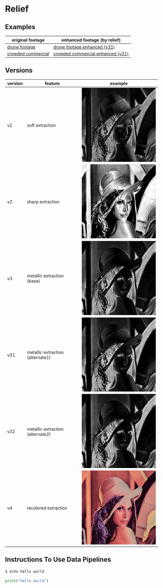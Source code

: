 # Relief


## Examples

| original footage                                            | enhanced footage (by relief)                                              |
|-------------------------------------------------------------|---------------------------------------------------------------------------|
| [drone footage](static/examples/input/drone-flight.mp4)     | [drone footage enhanced (v31)](static/examples/v31/_v31_drone-flight.mp4) |
| [crowded commercial](static/examples/input/crowd-count.mp4) | [crowded commercial enhanced (v31)](static/examples/v31/crowd-count.mp4)  |


## Versions

| version | feature                          | example                            |
|---------|----------------------------------|------------------------------------|
| v1      | soft extraction                  | ![](static/examples/v1/-lena.png)  |
| v2      | sharp extraction                 | ![](static/examples/v2/-lena.png)  |
| v3      | metallic extraction (base)       | ![](static/examples/v3/-lena.png)  |
| v31     | metallic extraction (alternate1) | ![](static/examples/v31/-lena.png) |
| v32     | metallic extraction (alternate2) | ![](static/examples/v32/-lena.png) |
| v4      | recolored extraction             | ![](static/examples/v4/lena.png)   |



## Instructions To Use Data Pipelines


```bash fct_label="bash"
$ echo hello world
```
```python fct_label="python"
print("hello world")
```
